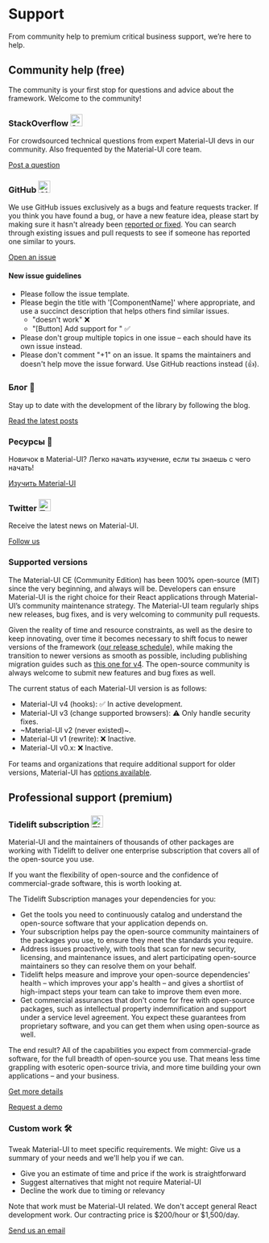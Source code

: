 # Support

<p class="description">From community help to premium critical business support, we’re here to help.</p>

## Community help (free)

The community is your first stop for questions and advice about the framework. Welcome to the community!

### StackOverflow <img src="/static/images/logos/stackoverflow.svg" width="24" height="24" alt="StackOverflow logo" loading="lazy" />

For crowdsourced technical questions from expert Material-UI devs in our community. Also frequented by the Material-UI core team.

[Post a question](https://stackoverflow.com/questions/tagged/material-ui)

### GitHub <img src="/static/images/logos/github.svg" width="24" height="24" alt="GitHub logo" loading="lazy" />

We use GitHub issues exclusively as a bugs and feature requests tracker. If you think you have found a bug, or have a new feature idea, please start by making sure it hasn't already been [reported or fixed](https://github.com/mui-org/material-ui/issues?utf8=%E2%9C%93&q=is%3Aopen+is%3Aclosed). You can search through existing issues and pull requests to see if someone has reported one similar to yours.

[Open an issue](https://github.com/mui-org/material-ui/issues/new/choose)

#### New issue guidelines

- Please follow the issue template.
- Please begin the title with '[ComponentName]' where appropriate, and use a succinct description that helps others find similar issues.
  - "doesn't work" ❌
  - "[Button] Add support for <some feature>" ✅
- Please don't group multiple topics in one issue – each should have its own issue instead.
- Please don't comment "+1" on an issue. It spams the maintainers and doesn't help move the issue forward. Use GitHub reactions instead (👍).

### Блог 📝

Stay up to date with the development of the library by following the blog.

[Read the latest posts](https://medium.com/material-ui/)

### Ресурсы 📖

Новичок в Material-UI? Легко начать изучение, если ты знаешь с чего начать!

[Изучить Material-UI](/getting-started/learn/)

### Twitter <img src="/static/images/logos/twitter.svg" width="24" height="24" alt="Twitter logo" loading="lazy" />

Receive the latest news on Material-UI.

[Follow us](https://twitter.com/MaterialUI)

### Supported versions

The Material-UI CE (Community Edition) has been 100% open-source (MIT) since the very beginning, and always will be. Developers can ensure Material-UI is the right choice for their React applications through Material-UI’s community maintenance strategy. The Material-UI team regularly ships new releases, bug fixes, and is very welcoming to community pull requests.

Given the reality of time and resource constraints, as well as the desire to keep innovating, over time it becomes necessary to shift focus to newer versions of the framework ([our release schedule](https://material-ui.com/versions/#release-frequency)), while making the transition to newer versions as smooth as possible, including publishing migration guides such as [this one for v4](/guides/migration-v3/). The open-source community is always welcome to submit new features and bug fixes as well.

The current status of each Material-UI version is as follows:

- Material-UI v4 (hooks): ✅ In active development.
- Material-UI v3 (change supported browsers): ⚠️ Only handle security fixes.
- ~Material-UI v2 (never existed)~.
- Material-UI v1 (rewrite): ❌ Inactive.
- Material-UI v0.x: ❌ Inactive.

For teams and organizations that require additional support for older versions, Material-UI has [options available](#enterprise).

## Professional support (premium)

### Tidelift subscription <img src="/static/images/logos/tidelift.svg" width="24" height="24" alt="Tidelift logo" loading="lazy" />

Material-UI and the maintainers of thousands of other packages are working with Tidelift to deliver one enterprise subscription that covers all of the open-source you use.

If you want the flexibility of open-source and the confidence of commercial-grade software, this is worth looking at.

The Tidelift Subscription manages your dependencies for you:

- Get the tools you need to continuously catalog and understand the open-source software that your application depends on.
- Your subscription helps pay the open-source community maintainers of the packages you use, to ensure they meet the standards you require.
- Address issues proactively, with tools that scan for new security, licensing, and maintenance issues, and alert participating open-source maintainers so they can resolve them on your behalf.
- Tidelift helps measure and improve your open-source dependencies' health – which improves your app's health – and gives a shortlist of high-impact steps your team can take to improve them even more.
- Get commercial assurances that don't come for free with open-source packages, such as intellectual property indemnification and support under a service level agreement. You expect these guarantees from proprietary software, and you can get them when using open-source as well.

The end result? All of the capabilities you expect from commercial-grade software, for the full breadth of open-source you use. That means less time grappling with esoteric open-source trivia, and more time building your own applications – and your business.

<a
  data-ga-event-category="support"
  data-ga-event-action="tidelift"
  href="https://tidelift.com/subscription/pkg/npm-material-ui?utm_source=npm-material-ui&utm_medium=referral&utm_campaign=enterprise">
Get more details
</a>

<a
  data-ga-event-category="support"
  data-ga-event-action="tidelift"
  href="https://tidelift.com/subscription/request-a-demo?utm_source=npm-material-ui&utm_medium=referral&utm_campaign=enterprise">
Request a demo
</a>

### Custom work 🛠

Tweak Material-UI to meet specific requirements. We might: Give us a summary of your needs and we'll help you if we can.

- Give you an estimate of time and price if the work is straightforward
- Suggest alternatives that might not require Material-UI
- Decline the work due to timing or relevancy

Note that work must be Material-UI related. We don't accept general React development work. Our contracting price is $200/hour or $1,500/day.

[Send us an email](mailto:custom-work@material-ui.com)
